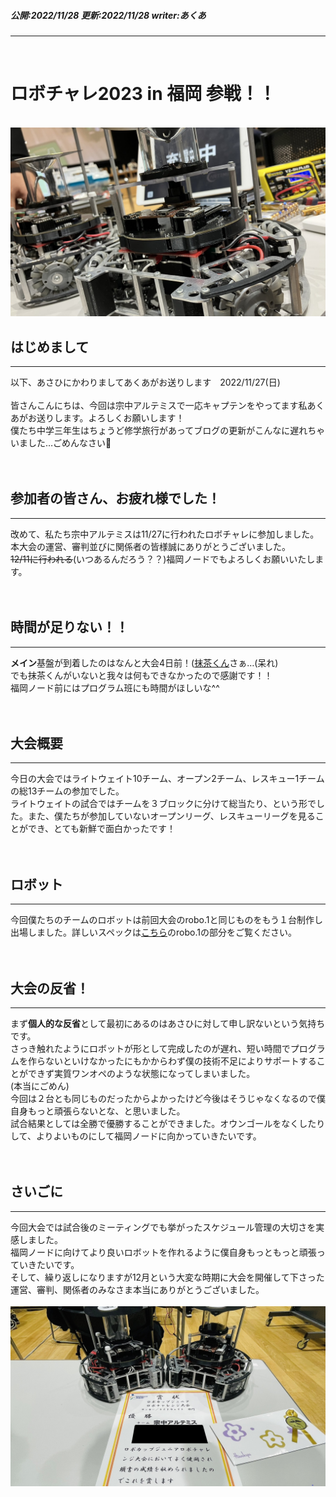 ##### 公開:2022/11/28 更新:2022/11/28 writer:あくあ
---
<br>

# ロボチャレ2023 in 福岡 参戦！！

<br>
<img src="title.png" class="postpic"> 
<br>

## はじめまして
---

以下、あさひにかわりましてあくあがお送りします　2022/11/27(日)<br>
<br>
皆さんこんにちは、今回は宗中アルテミスで一応キャプテンをやってます私あくあがお送りします。よろしくお願いします！<br>
僕たち中学三年生はちょうど修学旅行があってブログの更新がこんなに遅れちゃいました…ごめんなさい🙇<br>
<br>
<br>

## 参加者の皆さん、お疲れ様でした！
---
改めて、私たち宗中アルテミスは11/27に行われたロボチャレに参加しました。本大会の運営、審判並びに関係者の皆様誠にありがとうございました。<br>
~~12/11に行われる~~(いつあるんだろう？？)福岡ノードでもよろしくお願いいたします。<br>
<br>
<br>

## 時間が足りない！！
---
**メイン**基盤が到着したのはなんと大会4日前！([抹茶くん](https://twitter.com/Mattya_Artemis/status/1596462510445854722)さぁ…(呆れ)<br>
でも抹茶くんがいないと我々は何もできなかったので感謝です！！<br>
福岡ノード前にはプログラム班にも時間がほしいな^^<br>
<br>
<br>

## 大会概要
---
今日の大会ではライトウェイト10チーム、オープン2チーム、レスキュー1チームの総13チームの参加でした。<br>
ライトウェイトの試合ではチームを３ブロックに分けて総当たり、という形でした。また、僕たちが参加していないオープンリーグ、レスキューリーグを見ることができ、とても新鮮で面白かったです！<br>
<br>
<br>

## ロボット
---
今回僕たちのチームのロボットは前回大会のrobo.1と同じものをもう１台制作し出場しました。詳しいスペックは[こちら](https://asahi-rcj.github.io/blog/20220808/index.html)のrobo.1の部分をご覧ください。<br>
<br>
<br>

## 大会の反省！
---
まず**個人的な反省**として最初にあるのはあさひに対して申し訳ないという気持ちです。<br>
さっき触れたようにロボットが形として完成したのが遅れ、短い時間でプログラムを作らないといけなかったにもかからわず僕の技術不足によりサポートすることができず実質ワンオペのような状態になってしまいました。<br>
(本当にごめん)<br>
今回は２台とも同じものだったからよかったけど今後はそうじゃなくなるので僕自身もっと頑張らないとな、と思いました。<br>
試合結果としては全勝で優勝することができました。オウンゴールをなくしたりして、よりよいものにして福岡ノードに向かっていきたいです。<br>
<br>
<br>

## さいごに
---
今回大会では試合後のミーティングでも挙がったスケジュール管理の大切さを実感しました。<br>
福岡ノードに向けてより良いロボットを作れるように僕自身もっともっと頑張っていきたいです。<br>
そして、繰り返しになりますが12月という大変な時期に大会を開催して下さった運営、審判、関係者のみなさま本当にありがとうございました。<br>
<br>
<img src="pic1.png" class="postpic">
<br>